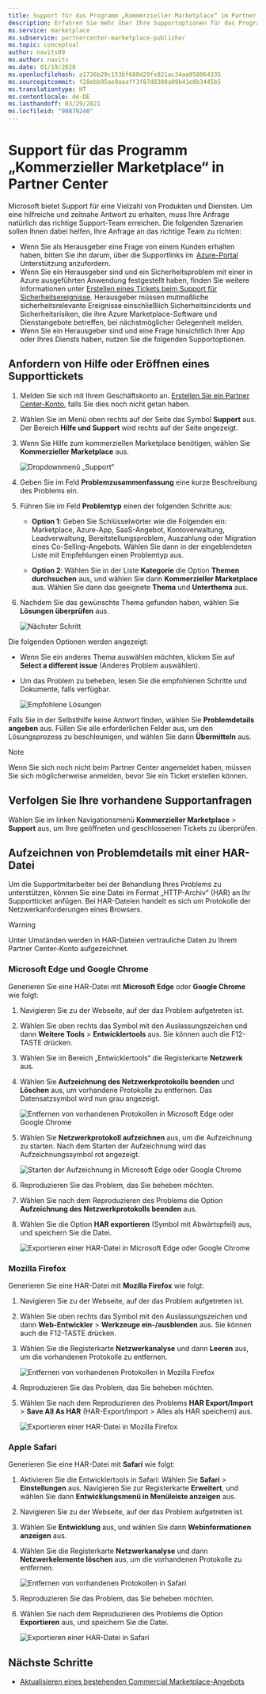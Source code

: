 ```yaml
---
title: Support für das Programm „Kommerzieller Marketplace“ im Partner Center
description: Erfahren Sie mehr über Ihre Supportoptionen für das Programm „Kommerzieller Marketplace“ im Partner Center, einschließlich der Möglichkeit, eine Supportanfrage zu stellen.
ms.service: marketplace
ms.subservice: partnercenter-marketplace-publisher
ms.topic: conceptual
author: navits09
ms.author: navits
ms.date: 01/19/2020
ms.openlocfilehash: a1726b29c153bf680d29fe821ac34aa958064335
ms.sourcegitcommit: f28ebb95ae9aaaff3f87d8388a09b41e0b3445b5
ms.translationtype: HT
ms.contentlocale: de-DE
ms.lasthandoff: 03/29/2021
ms.locfileid: "98879240"
---
```

# <a name="support-for-the-commercial-marketplace-program-in-partner-center"></a>Support für das Programm „Kommerzieller Marketplace“ in Partner Center

Microsoft bietet Support für eine Vielzahl von Produkten und Diensten. Um eine hilfreiche und zeitnahe Antwort zu erhalten, muss Ihre Anfrage natürlich das richtige Support-Team erreichen. Die folgenden Szenarien sollen Ihnen dabei helfen, Ihre Anfrage an das richtige Team zu richten:

- Wenn Sie als Herausgeber eine Frage von einem Kunden erhalten haben, bitten Sie ihn darum, über die Supportlinks im  [Azure-Portal](https://portal.azure.com/) Unterstützung anzufordern.
- Wenn Sie ein Herausgeber sind und ein Sicherheitsproblem mit einer in Azure ausgeführten Anwendung festgestellt haben, finden Sie weitere Informationen unter [Erstellen eines Tickets beim Support für Sicherheitsereignisse](../security/fundamentals/event-support-ticket.md). Herausgeber müssen mutmaßliche sicherheitsrelevante Ereignisse einschließlich Sicherheitsincidents und Sicherheitsrisiken, die ihre Azure Marketplace-Software und Dienstangebote betreffen, bei nächstmöglicher Gelegenheit melden.
- Wenn Sie ein Herausgeber sind und eine Frage hinsichtlich Ihrer App oder Ihres Diensts haben, nutzen Sie die folgenden Supportoptionen.

## <a name="get-help-or-open-a-support-ticket"></a>Anfordern von Hilfe oder Eröffnen eines Supporttickets

1. Melden Sie sich mit Ihrem Geschäftskonto an. [Erstellen Sie ein Partner Center-Konto](partner-center-portal/create-account.md), falls Sie dies noch nicht getan haben.

1. Wählen Sie im Menü oben rechts auf der Seite das Symbol **Support** aus. Der Bereich **Hilfe und Support** wird rechts auf der Seite angezeigt.

1. Wenn Sie Hilfe zum kommerziellen Marketplace benötigen, wählen Sie **Kommerzieller Marketplace** aus.

   ![Dropdownmenü „Support“](./media/support/commercial-marketplace-support-pane.png)

1. Geben Sie im Feld **Problemzusammenfassung** eine kurze Beschreibung des Problems ein.

1. Führen Sie im Feld **Problemtyp** einen der folgenden Schritte aus:

    - **Option 1**: Geben Sie Schlüsselwörter wie die Folgenden ein: Marketplace, Azure-App, SaaS-Angebot, Kontoverwaltung, Leadverwaltung, Bereitstellungsproblem, Auszahlung oder Migration eines Co-Selling-Angebots. Wählen Sie dann in der eingeblendeten Liste mit Empfehlungen einen Problemtyp aus.

    - **Option 2**: Wählen Sie in der Liste **Kategorie** die Option **Themen durchsuchen** aus, und wählen Sie dann **Kommerzieller Marketplace** aus. Wählen Sie dann das geeignete **Thema** und **Unterthema** aus.

1. Nachdem Sie das gewünschte Thema gefunden haben, wählen Sie **Lösungen überprüfen** aus.

    ![Nächster Schritt](./media/support/next-step.png)

Die folgenden Optionen werden angezeigt:

- Wenn Sie ein anderes Thema auswählen möchten, klicken Sie auf **Select a different issue** (Anderes Problem auswählen).
- Um das Problem zu beheben, lesen Sie die empfohlenen Schritte und Dokumente, falls verfügbar.

    ![Empfohlene Lösungen](./media/support/recommended-solutions.png)

Falls Sie in der Selbsthilfe keine Antwort finden, wählen Sie **Problemdetails angeben** aus. Füllen Sie alle erforderlichen Felder aus, um den Lösungsprozess zu beschleunigen, und wählen Sie dann **Übermitteln** aus.

>[!Note]
>Wenn Sie sich noch nicht beim Partner Center angemeldet haben, müssen Sie sich möglicherweise anmelden, bevor Sie ein Ticket erstellen können.

## <a name="track-your-existing-support-requests"></a>Verfolgen Sie Ihre vorhandene Supportanfragen

Wählen Sie im linken Navigationsmenü **Kommerzieller Marketplace** > **Support** aus, um Ihre geöffneten und geschlossenen Tickets zu überprüfen.

## <a name="record-issue-details-with-a-har-file"></a>Aufzeichnen von Problemdetails mit einer HAR-Datei

Um die Supportmitarbeiter bei der Behandlung Ihres Problems zu unterstützen, können Sie eine Datei im Format „HTTP-Archiv“ (HAR) an Ihr Supportticket anfügen. Bei HAR-Dateien handelt es sich um Protokolle der Netzwerkanforderungen eines Browsers.

> [!WARNING]
> Unter Umständen werden in HAR-Dateien vertrauliche Daten zu Ihrem Partner Center-Konto aufgezeichnet.

### <a name="microsoft-edge-and-google-chrome"></a>Microsoft Edge und Google Chrome

Generieren Sie eine HAR-Datei mit **Microsoft Edge** oder **Google Chrome** wie folgt:

1. Navigieren Sie zu der Webseite, auf der das Problem aufgetreten ist.
2. Wählen Sie oben rechts das Symbol mit den Auslassungszeichen und dann **Weitere Tools** > **Entwicklertools** aus. Sie können auch die F12-TASTE drücken.
3. Wählen Sie im Bereich „Entwicklertools“ die Registerkarte **Netzwerk** aus.
4. Wählen Sie **Aufzeichnung des Netzwerkprotokolls beenden** und **Löschen** aus, um vorhandene Protokolle zu entfernen. Das Datensatzsymbol wird nun grau angezeigt.

    ![Entfernen von vorhandenen Protokollen in Microsoft Edge oder Google Chrome](media/support/chromium-stop-clear-session.png)

5. Wählen Sie **Netzwerkprotokoll aufzeichnen** aus, um die Aufzeichnung zu starten. Nach dem Starten der Aufzeichnung wird das Aufzeichnungssymbol rot angezeigt.

    ![Starten der Aufzeichnung in Microsoft Edge oder Google Chrome](media/support/chromium-start-session.png)

6. Reproduzieren Sie das Problem, das Sie beheben möchten.
7. Wählen Sie nach dem Reproduzieren des Problems die Option **Aufzeichnung des Netzwerkprotokolls beenden** aus.
8. Wählen Sie die Option **HAR exportieren** (Symbol mit Abwärtspfeil) aus, und speichern Sie die Datei.

    ![Exportieren einer HAR-Datei in Microsoft Edge oder Google Chrome](media/support/chromium-network-export-har.png)

### <a name="mozilla-firefox"></a>Mozilla Firefox

Generieren Sie eine HAR-Datei mit **Mozilla Firefox** wie folgt:

1. Navigieren Sie zu der Webseite, auf der das Problem aufgetreten ist.
1. Wählen Sie oben rechts das Symbol mit den Auslassungszeichen und dann **Web-Entwickler** > **Werkzeuge ein-/ausblenden** aus. Sie können auch die F12-TASTE drücken.
1. Wählen Sie die Registerkarte **Netzwerkanalyse** und dann **Leeren** aus, um die vorhandenen Protokolle zu entfernen.

    ![Entfernen von vorhandenen Protokollen in Mozilla Firefox](media/support/firefox-clear-session.png)

1. Reproduzieren Sie das Problem, das Sie beheben möchten.
1. Wählen Sie nach dem Reproduzieren des Problems **HAR Export/Import** > **Save All As HAR** (HAR-Export/Import > Alles als HAR speichern) aus.

    ![Exportieren einer HAR-Datei in Mozilla Firefox](media/support/firefox-network-export-har.png)

### <a name="apple-safari"></a>Apple Safari

Generieren Sie eine HAR-Datei mit **Safari** wie folgt:

1. Aktivieren Sie die Entwicklertools in Safari: Wählen Sie **Safari** > **Einstellungen** aus. Navigieren Sie zur Registerkarte **Erweitert**, und wählen Sie dann **Entwicklungsmenü in Menüleiste anzeigen** aus.
1. Navigieren Sie zu der Webseite, auf der das Problem aufgetreten ist.
1. Wählen Sie **Entwicklung** aus, und wählen Sie dann **Webinformationen anzeigen** aus.
1. Wählen Sie die Registerkarte **Netzwerkanalyse** und dann **Netzwerkelemente löschen** aus, um die vorhandenen Protokolle zu entfernen.

    ![Entfernen von vorhandenen Protokollen in Safari](media/support/safari-clear-session.png)

1. Reproduzieren Sie das Problem, das Sie beheben möchten.
1. Wählen Sie nach dem Reproduzieren des Problems die Option **Exportieren** aus, und speichern Sie die Datei.

    ![Exportieren einer HAR-Datei in Safari](media/support/safari-network-export-har.png)

## <a name="next-steps"></a>Nächste Schritte

- [Aktualisieren eines bestehenden Commercial Marketplace-Angebots](partner-center-portal/update-existing-offer.md)